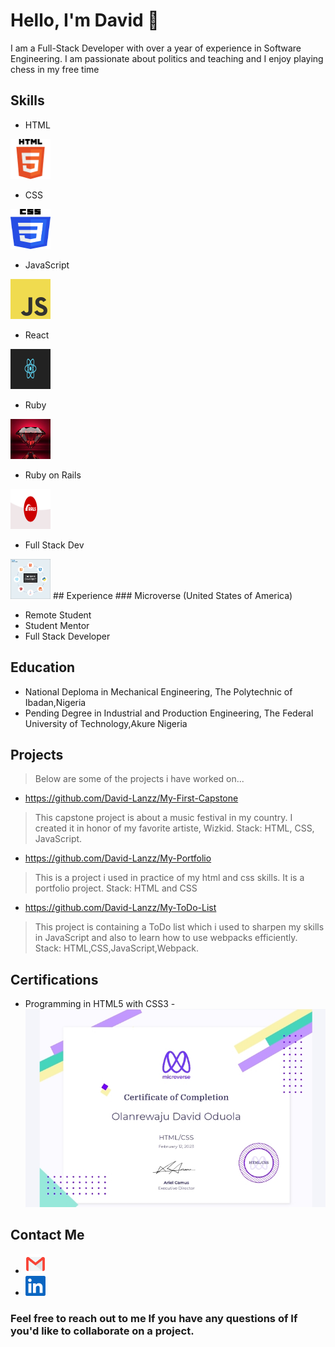 # Hello, I'm David 👋

I am a Full-Stack Developer with over a year of experience in Software Engineering.
I am passionate about politics and teaching and I enjoy playing chess in my free time

## Skills

- HTML  
<img src = './html.png' style="width:4rem;height: 4rem;" alt='html'>

- CSS  
<img src = './css.png' style="width:4rem;height: 4rem;" alt='css'>

- JavaScript 
<img src = './JavaScript-logo.png' style="width:4rem;height: 4rem;" alt='JavaScript-logo'>

- React 
<img src = './react.png' style="width:4rem;height: 4rem;" alt='react'>

- Ruby  
<img src = './ruby.jpg' style="width:4rem;height: 4rem;" alt='ruby'>

- Ruby on Rails 
<img src = './rails.png' style="width:4rem;height: 4rem;" alt='rails'>

- Full Stack Dev 
<img src = './full-stack.png' style="width:4rem;height: 4rem;" alt='full-stack'>
## Experience
### Microverse (United States of America)

- Remote Student
- Student Mentor
- Full Stack Developer

## Education

- National Deploma in Mechanical Engineering, The Polytechnic of Ibadan,Nigeria
- Pending Degree in Industrial and Production Engineering, The Federal University of Technology,Akure Nigeria

## Projects
> Below are some of the projects i have worked on...

- https://github.com/David-Lanzz/My-First-Capstone
> This capstone project is about a music festival in my country. I created it in honor of my favorite artiste, Wizkid. Stack: HTML, CSS, JavaScript.

- https://github.com/David-Lanzz/My-Portfolio
> This is a project i used in practice of my html and css skills. It is a portfolio project. Stack: HTML and CSS

- https://github.com/David-Lanzz/My-ToDo-List
> This project is containing a ToDo list which i used to sharpen my skills in JavaScript and also to learn how to use webpacks efficiently. Stack: HTML,CSS,JavaScript,Webpack.

## Certifications

- Programming in HTML5 with CSS3 - <img src = './cert.jpg' alt='rails'>
## Contact Me

-  <a href='lanzzd191@gmail.com' ><img src = './email.png' style="width:2rem;height: 2rem;" alt='email'></a>
- <a href='https://www.linkedin.com/in/lanzz-david-378b9a250/' ><img src = './linkedin.png' style="width:2rem;height: 2rem;" alt='linkedin'></a> 

### Feel free to reach out to me If you have any questions of If you'd like to collaborate on a project.